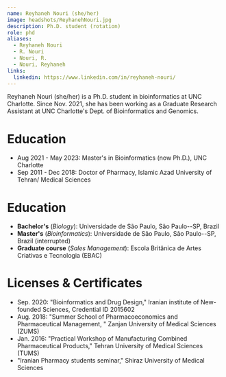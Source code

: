 ```yaml
---
name: Reyhaneh Nouri (she/her)
image: headshots/ReyhanehNouri.jpg
description: Ph.D. student (rotation)
role: phd
aliases:
  - Reyhaneh Nouri
  - R. Nouri
  - Nouri, R.
  - Nouri, Reyhaneh
links:
  linkedin: https://www.linkedin.com/in/reyhaneh-nouri/
---
```


Reyhaneh Nouri (she/her) is a Ph.D. student in bioinformatics at UNC Charlotte. Since Nov. 2021, she has been working as a Graduate Research Assistant at UNC Charlotte's Dept. of Bioinformatics and Genomics.

# Education

- Aug 2021 - May 2023: Master's in Bioinformatics (now Ph.D.), UNC Charlotte
- Sep 2011 - Dec 2018: Doctor of Pharmacy, Islamic Azad University of Tehran/ Medical Sciences


# Education

- **Bachelor's** (_Biology_): Universidade de São Paulo, São Paulo--SP, Brazil
- **Master's** (_Bioinformatics_): Universidade de São Paulo, São Paulo--SP, Brazil (interrupted)
- **Graduate course** (_Sales Management_): Escola Britânica de Artes Criativas e Tecnologia (EBAC)

# Licenses & Certificates

- Sep. 2020: "Bioinformatics and Drug Design," Iranian institute of New-founded Sciences, Credential ID 2015602
- Aug. 2018: "Summer School of Pharmacoeconomics and Pharmaceutical Management, " Zanjan University of Medical Sciences (ZUMS)
- Jan. 2016: "Practical Workshop of Manufacturing Combined Pharmaceutical Products," Tehran University of Medical Sciences (TUMS)
- "Iranian Pharmacy students seminar," Shiraz University of Medical Sciences
